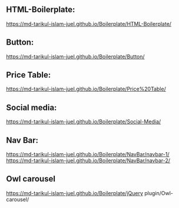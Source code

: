 ## HTML-Boilerplate:

https://md-tarikul-islam-juel.github.io/Boilerplate/HTML-Boilerplate/

## Button:

https://md-tarikul-islam-juel.github.io/Boilerplate/Button/

## Price Table:

https://md-tarikul-islam-juel.github.io/Boilerplate/Price%20Table/

## Social media:

https://md-tarikul-islam-juel.github.io/Boilerplate/Social-Media/

## Nav Bar:

https://md-tarikul-islam-juel.github.io/Boilerplate/NavBar/navbar-1/
<br/>
https://md-tarikul-islam-juel.github.io/Boilerplate/NavBar/navbar-2/

## Owl carousel
https://md-tarikul-islam-juel.github.io/Boilerplate/jQuery plugin/Owl-carousel/

